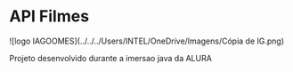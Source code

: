 # API Filmes

![logo IAGOOMES](../../../Users/INTEL/OneDrive/Imagens/Cópia de IG.png)

Projeto desenvolvido durante a imersao java da ALURA


